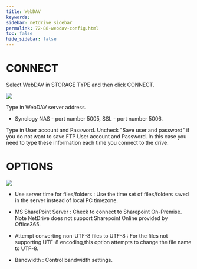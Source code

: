 ```yaml
---
title: WebDAV
keywords:
sidebar: netdrive_sidebar
permalink: 72-88-webdav-config.html
toc: false
hide_sidebar: false
---
```


CONNECT
==================
Select WebDAV in STORAGE TYPE and then click CONNECT.


<img class="markdown" src="https://doc.bdrive.com/images/webdav_config_1.jpg">


Type in WebDAV server address.

* Synology NAS - port number 5005, SSL - port number 5006.

Type in User account and Password.  Uncheck "Save user and password" if you do not want to save FTP User account and Password. In this case you need to type these information each time you connect to the drive.


OPTIONS
==================


<img class="markdown" src="https://doc.bdrive.com/images/webdav_config_2.jpg">


* Use server time for files/folders : Use the time set of files/folders saved in the server instead of local PC timezone.

* MS SharePoint Server : Check to connect to Sharepoint On-Premise.  Note NetDrive does not support Sharepoint Online provided by Office365.

* Attempt converting non-UTF-8 files to UTF-8 : For the files not supporting UTF-8 encoding,this option attempts to change the file name to UTF-8.

* Bandwidth : Control bandwidth settings.

